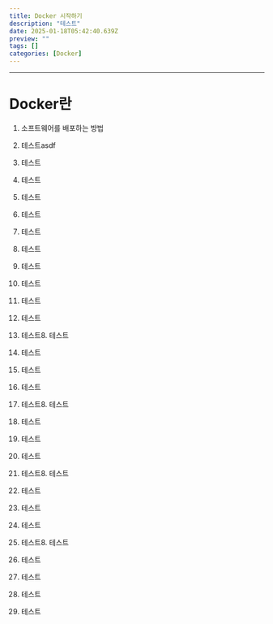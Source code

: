 ```yaml
---
title: Docker 시작하기
description: "테스트"
date: 2025-01-18T05:42:40.639Z
preview: ""
tags: []
categories: [Docker]
---
```


<div class='abstract'>

<div>

---

# Docker란

1. 소프트웨어를 배포하는 방법
2. 테스트asdf
3. 테스트
4. 테스트
5. 테스트
6. 테스트
7. 테스트

8. 테스트
8. 테스트

8. 테스트
8. 테스트
8. 테스트
8. 테스트8. 테스트

8. 테스트
8. 테스트
8. 테스트
8. 테스트8. 테스트

8. 테스트
8. 테스트
8. 테스트
8. 테스트8. 테스트

8. 테스트
8. 테스트
8. 테스트
8. 테스트8. 테스트

8. 테스트
8. 테스트
8. 테스트
8. 테스트
